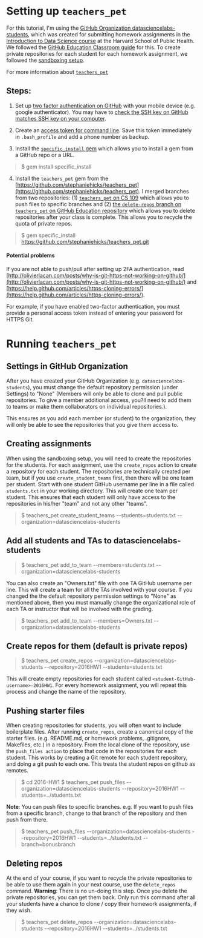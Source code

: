 # Setting up `teachers_pet`

For this tutorial, I'm using the [GitHub Organization datasciencelabs-students](https://github.com/datasciencelabs-students), 
which was created for submitting homework assignments in the [Introduction to Data Science course](http://datasciencelabs.github.io/) at the Harvard School of Public Health. We followed the [GitHub Education Classroom guide](https://education.github.com/guide) for this. To create private repositories for each student for each homework assignment, we followed the [sandboxing setup](https://education.github.com/guide/sandboxing). 

For more information about [`teachers_pet`](http://www.rubydoc.info/gems/teachers_pet)

## Steps: 

1. Set up [two factor authentication on GitHub](https://help.github.com/articles/about-two-factor-authentication/) with your mobile device (e.g. google authenticator). You may have to [check the SSH key on GitHub matches SSH key on your computer](https://help.github.com/articles/generating-an-ssh-key/). 

2. Create an [access token for command line](https://help.github.com/articles/creating-an-access-token-for-command-line-use/). Save this token immediately in `.bash_profile` and add a phone number as backup. 

3. Install the [`specific_install` gem](https://github.com/rdp/specific_install) which allows you to install a gem from a GitHub repo or a URL. 

> 	$ gem install specific_install

4. Install the `teachers_pet` gem from the [https://github.com/stephaniehicks/teachers_pet](https://github.com/stephaniehicks/teachers_pet). I merged branches from two repositories: (1) [`teachers_pet` on CS 109](https://github.com/cs109/teachers_pet.git) which allows you to push files to specific branches and (2) [the `delete-repos` branch on `teachers_pet` on GitHub Education repository](https://github.com/education/teachers_pet.git) which allows you to delete repositories after your class is complete.  This allows you to recycle the quota of private repos. 

> 	$ gem specific_install https://github.com/stephaniehicks/teachers_pet.git

#### Potential problems

If you are not able to push/pull after setting up 2FA authentication, read [http://olivierlacan.com/posts/why-is-git-https-not-working-on-github/](http://olivierlacan.com/posts/why-is-git-https-not-working-on-github/) and 
[https://help.github.com/articles/https-cloning-errors/](https://help.github.com/articles/https-cloning-errors/). 

For example, if you have enabled two-factor authentication, you must provide a personal access token instead of entering your password for HTTPS Git.


# Running `teachers_pet`

## Settings in GitHub Organization

After you have created your GitHub Organization (e.g. `datasciencelabs-students`), you must change the default repository permission (under Settings) to "None" (Members will only be able to clone and pull public repositories. To give a member additional access, you?ll need to add them to teams or make them collaborators on individual repositories.). 

This ensures as you add each member (or student) to the organization, they will only be able to see the repositories that you give them access to. 

## Creating assignments

When using the sandboxing setup, you will need to create the repositories for the students. 
For each assignment, use the `create_repos` action to create a repository for each student. 
The repositories are technically created per team, but if you use `create_student_teams` first, then there will be one team per student. Start with one student GitHub username per line in a file called `students.txt` in your working directory. This will create one team per student. This ensures that each student will only have access to the repositories in his/her "team" and not any other "teams".  

>	$ teachers_pet create_student_teams --students=students.txt --organization=datasciencelabs-students

## Add all students and TAs to datasciencelabs-students

> 	$ teachers_pet add_to_team --members=students.txt --organization=datasciencelabs-students

You can also create an "Owners.txt" file with one TA GitHub username per line. This will create a team for all the TAs involved with your course.  If you changed the the default repository permission settings to "None" as mentioned above, then you must manually change the organizational role of each TA or instructor that will be involved with the grading.  

> 	$ teachers_pet add_to_team --members=Owners.txt --organization=datasciencelabs-students

## Create repos for them (default is private repos)

> 	$ teachers_pet create_repos --organization=datasciencelabs-students --repository=2016HW1 --students=students.txt

This will create empty repositories for each student called `<student-GitHub-username>-2016HW1`.  For every homework assignment, you will repeat this process and change the name of the repository. 

## Pushing starter files

When creating repositories for students, you will often want to include boilerplate files. After running `create_repos`, create a canonical copy of the starter files. (e.g. README.md, or homework problems, .gitignore, Makefiles, etc.) in a repository. From the local clone of the repository, use the `push_files action` to place that code in the repositories for each student. This works by creating a Git remote for each student repository, and doing a git push to each one. This treats the student repos on github as remotes. 

>	$ cd 2016-HW1
> 	$ teachers_pet push_files --organization=datasciencelabs-students --repository=2016HW1 --students=../students.txt

**Note**: You can push files to specific branches.  e.g. If you want to push files from a specific branch, change to that branch of the repository and then push from there. 

>	$ teachers_pet push_files --organization=datasciencelabs-students --repository=2016HW1 --students=../students.txt --branch=bonusbranch

## Deleting repos

At the end of your course, if you want to recycle the private repositories to be able to use them again in your next course, use the `delete_repos` command. **Warning**:  There is no un-doing this step. Once you delete the private repositories, you can get them back.  Only run this command after all your students have a chance to clone / copy their homework assignments, if they wish.  

>	$ teachers_pet delete_repos --organization=datasciencelabs-students --repository=2016HW1 --students=../students.txt

